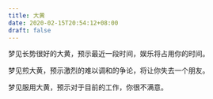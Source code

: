 ```yaml
---
title: 大黄
date: 2020-02-15T20:54:12+08:00
draft: false
---
```


梦见长势很好的大黄，预示最近一段时间，娱乐将占用你的时间。

梦见煎大黄，预示激烈的难以调和的争论，将让你失去一个朋友。

梦见服用大黄，预示对于目前的工作，你很不满意。

